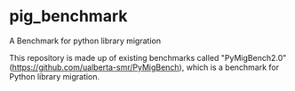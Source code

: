 # pig_benchmark
A Benchmark for python library migration

This repository is made up of existing benchmarks called "PyMigBench2.0" (https://github.com/ualberta-smr/PyMigBench), which is a benchmark for Python library migration.
